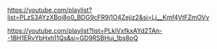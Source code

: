https://youtube.com/playlist?list=PLzS3AYzXBoj8o0_BDG9cFR9j1O4Zejiz2&si=Lj__Kmf4VtFZmOVv

https://youtube.com/playlist?list=PLkiVxfkxAYd2TAn--1BH1ERvYbHxh11Qs&si=GD9RSBHuj_1bs8oQ